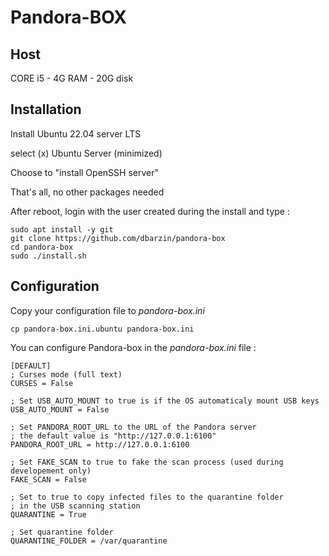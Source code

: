 Pandora-BOX
============

Host
----

CORE i5 - 4G RAM - 20G disk

Installation
------------

Install Ubuntu 22.04 server LTS

select (x) Ubuntu Server (minimized)

Choose to "install OpenSSH server"

That's all, no other packages needed

After reboot, login with the user created during the install and type :

    sudo apt install -y git
    git clone https://github.com/dbarzin/pandora-box
    cd pandora-box
    sudo ./install.sh

Configuration
-------------

Copy your configuration file to _pandora-box.ini_

    cp pandora-box.ini.ubuntu pandora-box.ini

You can configure Pandora-box in the _pandora-box.ini_ file :

    [DEFAULT]
    ; Curses mode (full text)
    CURSES = False 

    ; Set USB_AUTO_MOUNT to true is if the OS automaticaly mount USB keys
    USB_AUTO_MOUNT = False 

    ; Set PANDORA_ROOT_URL to the URL of the Pandora server
    ; the default value is "http://127.0.0.1:6100"
    PANDORA_ROOT_URL = http://127.0.0.1:6100

    ; Set FAKE_SCAN to true to fake the scan process (used during developement only)
    FAKE_SCAN = False 

    ; Set to true to copy infected files to the quarantine folder 
    ; in the USB scanning station
    QUARANTINE = True

    ; Set quarantine folder
    QUARANTINE_FOLDER = /var/quarantine

